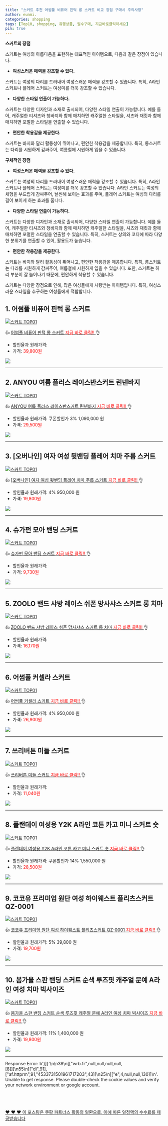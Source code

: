 ```yaml
---
title: "스커트 추천 어썸풀 비퓨어 핀턱 롱 스커트 비교 장점 구매시 주의사항"
author: eunmi.
categories: shopping
tags: [Top10, shopping, 유행상품, 필수구매, 지금바로클릭하세요]
pin: true
---
```

**스커트의 장점**

스커트는 여성의 아름다움을 표현하는 대표적인 아이템으로, 다음과 같은 장점이 있습니다.

* **여성스러운 매력을 강조할 수 있다.**

스커트는 여성의 다리를 드러내어 여성스러운 매력을 강조할 수 있습니다. 특히, A라인 스커트나 플레어 스커트는 여성미를 더욱 강조할 수 있습니다.

* **다양한 스타일 연출이 가능하다.**

스커트는 다양한 디자인과 소재로 출시되어, 다양한 스타일 연출이 가능합니다. 예를 들어, 캐주얼한 티셔츠와 청바지와 함께 매치하면 캐주얼한 스타일을, 셔츠와 재킷과 함께 매치하면 포멀한 스타일을 연출할 수 있습니다.

* **편안한 착용감을 제공한다.**

스커트는 바지와 달리 활동성이 뛰어나고, 편안한 착용감을 제공합니다. 특히, 롱스커트는 다리를 시원하게 감싸주어, 여름철에 시원하게 입을 수 있습니다.

**구체적인 장점**

* **여성스러운 매력을 강조할 수 있다.**

스커트는 여성의 다리를 드러내어 여성스러운 매력을 강조할 수 있습니다. 특히, A라인 스커트나 플레어 스커트는 여성미를 더욱 강조할 수 있습니다. A라인 스커트는 여성의 체형을 부드럽게 감싸주어, 날씬해 보이는 효과를 주며, 플레어 스커트는 여성의 다리를 길어 보이게 하는 효과를 줍니다.

* **다양한 스타일 연출이 가능하다.**

스커트는 다양한 디자인과 소재로 출시되어, 다양한 스타일 연출이 가능합니다. 예를 들어, 캐주얼한 티셔츠와 청바지와 함께 매치하면 캐주얼한 스타일을, 셔츠와 재킷과 함께 매치하면 포멀한 스타일을 연출할 수 있습니다. 특히, 스커트는 상의와 코디에 따라 다양한 분위기를 연출할 수 있어, 활용도가 높습니다.

* **편안한 착용감을 제공한다.**

스커트는 바지와 달리 활동성이 뛰어나고, 편안한 착용감을 제공합니다. 특히, 롱스커트는 다리를 시원하게 감싸주어, 여름철에 시원하게 입을 수 있습니다. 또한, 스커트는 허리 부분이 잘 늘어나기 때문에, 편안하게 착용할 수 있습니다.

스커트는 다양한 장점으로 인해, 많은 여성들에게 사랑받는 아이템입니다. 특히, 여성스러운 스타일을 추구하는 여성들에게 적합합니다.

   

## 1. 어썸풀 비퓨어 핀턱 롱 스커트

[![스커트 TOP01](https://thumbnail7.coupangcdn.com/thumbnails/remote/230x230ex/image/rs_quotation_api/h4tq69nf/fae4343c29a94e5ca0a80acc414800d6.jpg)](https://link.coupang.com/re/AFFSDP?lptag=AF3617701&subid=GithubCoopas&pageKey=7520169349&traceid=V0-153&itemId=19722283939&vendorItemId=86826407905)


👍 [어썸풀 비퓨어 핀턱 롱 스커트 <font color=red> 지금 바로 클릭!! </font> ](https://link.coupang.com/re/AFFSDP?lptag=AF3617701&subid=GithubCoopas&pageKey=7520169349&traceid=V0-153&itemId=19722283939&vendorItemId=86826407905) 👌 


- 할인율과 원래가격: 
- 가격: <span style='color:red'>39,800원</span>

[![](/discount_price.png)](https://link.coupang.com/re/AFFSDP?lptag=AF3617701&subid=GithubCoopas&pageKey=7520169349&traceid=V0-153&itemId=19722283939&vendorItemId=86826407905)

---


   

## 2. ANYOU 여름 플러스 레이스반스커트 린넨바지

[![스커트 TOP01](https://thumbnail10.coupangcdn.com/thumbnails/remote/230x230ex/image/vendor_inventory/4bed/480d8df24f928294df7798acd984a24551a115df004006f36fbe86614eca.jpg)](https://link.coupang.com/re/AFFSDP?lptag=AF3617701&subid=GithubCoopas&pageKey=7450562643&traceid=V0-153&itemId=19395427861&vendorItemId=86724179858)


👍 [ANYOU 여름 플러스 레이스반스커트 린넨바지 <font color=red> 지금 바로 클릭!! </font> ](https://link.coupang.com/re/AFFSDP?lptag=AF3617701&subid=GithubCoopas&pageKey=7450562643&traceid=V0-153&itemId=19395427861&vendorItemId=86724179858) 👌 


- 할인율과 원래가격: 쿠폰할인가 3%  1,090,000   원
- 가격: <span style='color:red'>29,500원</span>

[![](/discount_price.png)](https://link.coupang.com/re/AFFSDP?lptag=AF3617701&subid=GithubCoopas&pageKey=7450562643&traceid=V0-153&itemId=19395427861&vendorItemId=86724179858)

---


   

## 3. [오버나인] 여자 여성 뒷밴딩 플레어 치마 주름 스커트

[![스커트 TOP01](https://thumbnail9.coupangcdn.com/thumbnails/remote/230x230ex/image/vendor_inventory/9f2e/294e2cb2501b59378a7248d592eefcbb7a5f07bdce25560e82851468595b.jpg)](https://link.coupang.com/re/AFFSDP?lptag=AF3617701&subid=GithubCoopas&pageKey=7575840614&traceid=V0-153&itemId=19988879332&vendorItemId=87086863881)


👍 [[오버나인] 여자 여성 뒷밴딩 플레어 치마 주름 스커트 <font color=red> 지금 바로 클릭!! </font> ](https://link.coupang.com/re/AFFSDP?lptag=AF3617701&subid=GithubCoopas&pageKey=7575840614&traceid=V0-153&itemId=19988879332&vendorItemId=87086863881) 👌 


- 할인율과 원래가격: 4%  950,000   원
- 가격: <span style='color:red'>19,800원</span>

[![](/discount_price.png)](https://link.coupang.com/re/AFFSDP?lptag=AF3617701&subid=GithubCoopas&pageKey=7575840614&traceid=V0-153&itemId=19988879332&vendorItemId=87086863881)

---


   

## 4. 슈가펀 모아 밴딩 스커트

[![스커트 TOP01](https://thumbnail8.coupangcdn.com/thumbnails/remote/230x230ex/image/rs_quotation_api/kiscrzr9/ddef82079c404593beb24d6bd5fd8809.jpg)](https://link.coupang.com/re/AFFSDP?lptag=AF3617701&subid=GithubCoopas&pageKey=6161423167&traceid=V0-153&itemId=11960428457&vendorItemId=79483206756)


👍 [슈가펀 모아 밴딩 스커트 <font color=red> 지금 바로 클릭!! </font> ](https://link.coupang.com/re/AFFSDP?lptag=AF3617701&subid=GithubCoopas&pageKey=6161423167&traceid=V0-153&itemId=11960428457&vendorItemId=79483206756) 👌 


- 할인율과 원래가격: 
- 가격: <span style='color:red'>9,730원</span>

[![](/discount_price.png)](https://link.coupang.com/re/AFFSDP?lptag=AF3617701&subid=GithubCoopas&pageKey=6161423167&traceid=V0-153&itemId=11960428457&vendorItemId=79483206756)

---


   

## 5. ZOOLO 밴드 샤방 레이스 쉬폰 망사샤스 스커트 롱 치마

[![스커트 TOP01](https://thumbnail9.coupangcdn.com/thumbnails/remote/230x230ex/image/retail/images/948620011541716-4b4ae626-aae9-4e4c-b6e1-8e7e32ab6738.jpg)](https://link.coupang.com/re/AFFSDP?lptag=AF3617701&subid=GithubCoopas&pageKey=7149344610&traceid=V0-153&itemId=17970861054&vendorItemId=85128093367)


👍 [ZOOLO 밴드 샤방 레이스 쉬폰 망사샤스 스커트 롱 치마 <font color=red> 지금 바로 클릭!! </font> ](https://link.coupang.com/re/AFFSDP?lptag=AF3617701&subid=GithubCoopas&pageKey=7149344610&traceid=V0-153&itemId=17970861054&vendorItemId=85128093367) 👌 


- 할인율과 원래가격: 
- 가격: <span style='color:red'>16,170원</span>

[![](/discount_price.png)](https://link.coupang.com/re/AFFSDP?lptag=AF3617701&subid=GithubCoopas&pageKey=7149344610&traceid=V0-153&itemId=17970861054&vendorItemId=85128093367)

---


   

## 6. 어썸풀 커셀라 스커트

[![스커트 TOP01](https://thumbnail7.coupangcdn.com/thumbnails/remote/230x230ex/image/rs_quotation_api/5nqip1yj/359722a93fc543fa8f2e64a8f9b23f8a.jpg)](https://link.coupang.com/re/AFFSDP?lptag=AF3617701&subid=GithubCoopas&pageKey=7571387928&traceid=V0-153&itemId=19968487229&vendorItemId=87067051331)


👍 [어썸풀 커셀라 스커트 <font color=red> 지금 바로 클릭!! </font> ](https://link.coupang.com/re/AFFSDP?lptag=AF3617701&subid=GithubCoopas&pageKey=7571387928&traceid=V0-153&itemId=19968487229&vendorItemId=87067051331) 👌 


- 할인율과 원래가격: 4%  950,000   원
- 가격: <span style='color:red'>26,900원</span>

[![](/discount_price.png)](https://link.coupang.com/re/AFFSDP?lptag=AF3617701&subid=GithubCoopas&pageKey=7571387928&traceid=V0-153&itemId=19968487229&vendorItemId=87067051331)

---


   

## 7. 쓰리버튼 미들 스커트

[![스커트 TOP01](https://thumbnail6.coupangcdn.com/thumbnails/remote/230x230ex/image/rs_quotation_api/lg4fpc5a/819e272ebb1e47048dcb89464eeaac71.jpg)](https://link.coupang.com/re/AFFSDP?lptag=AF3617701&subid=GithubCoopas&pageKey=6163568360&traceid=V0-153&itemId=11978523318&vendorItemId=79251021382)


👍 [쓰리버튼 미들 스커트 <font color=red> 지금 바로 클릭!! </font> ](https://link.coupang.com/re/AFFSDP?lptag=AF3617701&subid=GithubCoopas&pageKey=6163568360&traceid=V0-153&itemId=11978523318&vendorItemId=79251021382) 👌 


- 할인율과 원래가격: 
- 가격: <span style='color:red'>11,040원</span>

[![](/discount_price.png)](https://link.coupang.com/re/AFFSDP?lptag=AF3617701&subid=GithubCoopas&pageKey=6163568360&traceid=V0-153&itemId=11978523318&vendorItemId=79251021382)

---


   

## 8. 플랜데이 여성용 Y2K A라인 코튼 카고 미니 스커트 숏

[![스커트 TOP01](https://thumbnail8.coupangcdn.com/thumbnails/remote/230x230ex/image/rs_quotation_api/509oiuyk/2d08951742c445d482c676192b10bea2.jpg)](https://link.coupang.com/re/AFFSDP?lptag=AF3617701&subid=GithubCoopas&pageKey=7154023914&traceid=V0-153&itemId=17991622347&vendorItemId=85148170291)


👍 [플랜데이 여성용 Y2K A라인 코튼 카고 미니 스커트 숏 <font color=red> 지금 바로 클릭!! </font> ](https://link.coupang.com/re/AFFSDP?lptag=AF3617701&subid=GithubCoopas&pageKey=7154023914&traceid=V0-153&itemId=17991622347&vendorItemId=85148170291) 👌 


- 할인율과 원래가격: 쿠폰할인가 14%  1,550,000   원
- 가격: <span style='color:red'>28,500원</span>

[![](/discount_price.png)](https://link.coupang.com/re/AFFSDP?lptag=AF3617701&subid=GithubCoopas&pageKey=7154023914&traceid=V0-153&itemId=17991622347&vendorItemId=85148170291)

---


   

## 9. 코코유 프리미엄 원단 여성 하이웨스트 플리츠스커트 QZ-0001

[![스커트 TOP01](https://thumbnail10.coupangcdn.com/thumbnails/remote/230x230ex/image/vendor_inventory/df08/8b5c4e2a853f50770ac30f3d798a778ed8bd8bf0c5c7beb18a0a9d4e9e8b.jpg)](https://link.coupang.com/re/AFFSDP?lptag=AF3617701&subid=GithubCoopas&pageKey=7210897472&traceid=V0-153&itemId=18248121562&vendorItemId=85916642761)


👍 [코코유 프리미엄 원단 여성 하이웨스트 플리츠스커트 QZ-0001 <font color=red> 지금 바로 클릭!! </font> ](https://link.coupang.com/re/AFFSDP?lptag=AF3617701&subid=GithubCoopas&pageKey=7210897472&traceid=V0-153&itemId=18248121562&vendorItemId=85916642761) 👌 


- 할인율과 원래가격: 5%  39,800   원
- 가격: <span style='color:red'>19,700원</span>

[![](/discount_price.png)](https://link.coupang.com/re/AFFSDP?lptag=AF3617701&subid=GithubCoopas&pageKey=7210897472&traceid=V0-153&itemId=18248121562&vendorItemId=85916642761)

---


   

## 10. 봄가을 스판 밴딩 스커트 순색 루즈핏 캐주얼 문예 A라인 여성 치마 빅사이즈

[![스커트 TOP01](https://thumbnail10.coupangcdn.com/thumbnails/remote/230x230ex/image/vendor_inventory/240a/067476ba87e4d8ad9a542e682b8c22b5855a5351d7d7e03b9410f0bc869a.jpg)](https://link.coupang.com/re/AFFSDP?lptag=AF3617701&subid=GithubCoopas&pageKey=7478997596&traceid=V0-153&itemId=19531573369&vendorItemId=86640000562)


👍 [봄가을 스판 밴딩 스커트 순색 루즈핏 캐주얼 문예 A라인 여성 치마 빅사이즈 <font color=red> 지금 바로 클릭!! </font> ](https://link.coupang.com/re/AFFSDP?lptag=AF3617701&subid=GithubCoopas&pageKey=7478997596&traceid=V0-153&itemId=19531573369&vendorItemId=86640000562) 👌 


- 할인율과 원래가격: 11%  1,400,000   원
- 가격: <span style='color:red'>19,800원</span>

[![](/discount_price.png)](https://link.coupang.com/re/AFFSDP?lptag=AF3617701&subid=GithubCoopas&pageKey=7478997596&traceid=V0-153&itemId=19531573369&vendorItemId=86640000562)

---
Response Error: b')]}\'\n\n38\n[["wrb.fr",null,null,null,null,[8]]]\n55\n[["di",91],["af.httprm",91,"4533731501961717203",43]]\n25\n[["e",4,null,null,130]]\n'. 
Unable to get response.
Please double-check the cookie values and verify your network environment or google account.<br><br><br><br><br> [ ❤ ❤ ❤ 이 포스팅은 쿠팡 파트너스 활동의 일환으로, 이에 따른 일정액의 수수료를 제공받습니다](https://link.coupang.com/a/bcEFyh)